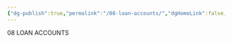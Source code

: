 ```yaml
---
{"dg-publish":true,"permalink":"/08-loan-accounts/","dgHomeLink":false,"dgPassFrontmatter":false}
---
```



08 LOAN ACCOUNTS